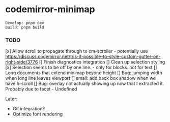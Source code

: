# codemirror-minimap

```
Develop: pnpm dev
Build: pnpm build
```

### TODO

[x] Allow scroll to propagate through to cm-scroller - potentially use https://discuss.codemirror.net/t/is-it-possible-to-style-custom-gutter-on-right-side/3776
[] Finish diagnostics integration
[] Clean up selection styling
[x] Selection seems to be off by one line. - only for blocks. not for text
[] Long documents that extend minimap beyond height
[] Bug: jumping width when long line leaves viewport
[] small: add back box shadow when we have h-scroll
[] Bug: overlay not actually showing up now that I extracted it. Probably due to facet - Undefined

Later:

- Git integration?
- Optimize font rendering
